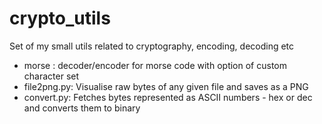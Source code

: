 # crypto_utils
Set of my small utils related to cryptography, encoding, decoding etc<br/>
+ morse : decoder/encoder for morse code with option of custom character set<br/>
+ file2png.py: Visualise raw bytes of any given file and saves as a PNG<br/>
+ convert.py: Fetches bytes represented as ASCII numbers - hex or dec and converts them to binary<br/>

